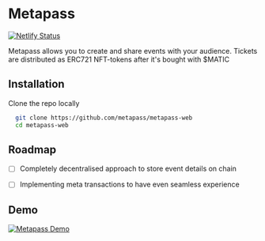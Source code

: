 # Metapass

[![Netlify Status](https://api.netlify.com/api/v1/badges/5cb37e2b-d3c5-4139-8f1e-91c2e3ee0dbc/deploy-status)](https://app.netlify.com/sites/upbeat-ardinghelli-9a5c7e/deploys)

Metapass allows you to create and share events with your audience. Tickets are distributed as ERC721 NFT-tokens after it's bought with $MATIC

## Installation

Clone the repo locally

```bash
  git clone https://github.com/metapass/metapass-web
  cd metapass-web
```

## Roadmap

-   [ ] Completely decentralised approach to store event details on chain

-   [ ] Implementing meta transactions to have even seamless experience

## Demo

[![Metapass Demo](http://img.youtube.com/vi/SkQ2QJkplpw/0.jpg)](https://youtu.be/SkQ2QJkplpw)
